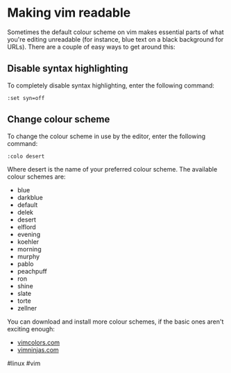 # Making vim readable
Sometimes the default colour scheme on vim makes essential parts of what you're editing unreadable (for instance, blue text on a black background for URLs). There are a couple of easy ways to get around this:

## Disable syntax highlighting
To completely disable syntax highlighting, enter the following command:

```
:set syn=off
```

## Change colour scheme
To change the colour scheme in use by the editor, enter the following command:

```
:colo desert
```

Where desert is the name of your preferred colour scheme. The available colour schemes are:

* blue
* darkblue
* default
* delek
* desert
* elflord
* evening
* koehler
* morning
* murphy
* pablo
* peachpuff
* ron
* shine
* slate
* torte
* zellner

You can download and install more colour schemes, if the basic ones aren't exciting enough:

* [vimcolors.com](http://vimcolors.com/)
* [vimninjas.com](http://www.vimninjas.com/2012/08/26/10-vim-color-schemes-you-need-to-own/)

#linux #vim